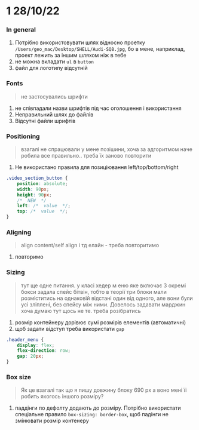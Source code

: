 

# 1 28/10/22

### In general
1) Потрібно використовувати шлях відносно проетку `/Users/geo_mac/Desktop/SHELL/Audi-SQ8.jpg`, бо в мене, наприклад, проект лежить за іншим шляхом ніж в тебе
2) не можна вкладати `ul` в `button`
3) файл для логотипу відсутній

### Fonts
> не застосувались шрифти
1) не співпадали назви шрифтів під час оголошення і використання
2) Неправильний шлях до файлів
3) Відсутні файли шрифтів

### Positioning 
> взагалі не спрацювали у мене позішини, хоча за адгоритмом наче робила все правильно.. треба їх заново повторити

1) Не використано правила для позиціювання left/top/bottom/right
```css
.video_section_button {
    position: absolute;
    width: 90px;
    height: 90px;
    /*  NEW  */
    left: /*  value  */;
    top: /*  value  */;
}
```

### Aligning
> align content/self align і тд елайн - треба повторитимо

1) повторимо

### Sizing 
> тут ще одне питання. у класі хедер м еню яке включає 3 окремі бокси задала спейс бітвін, тобто в теорії три блоки мали розміститись на однаковій відстані один від одного, але вони були усі зліплені, без спейсу між ними. Довелось задавати марджин хоча думаю тут щось не те. треба розібратись

1) розмір контейнеру дорівює сумі розмірів елементів (автоматичні)
2) щоб задати відступ треба використати `gap`
```css
.header_menu {
    display: flex;
    flex-direction: row;
    gap: 20px;
}
```

### Box size
> Як це взагалі так що я пишу довжину блоку 690 рх а воно мені їі робить якогось іншого розміру?

1) паддінги по дефолту додають до розміру. Потрібно використати спеціальне правило `box-sizing: border-box`, щоб падінги не змінювати розмір контенеру